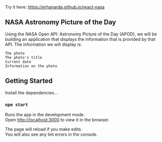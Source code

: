 Try it here: https://erhanarda.github.io/react-nasa

## NASA Astronomy Picture of the Day

Using the NASA Open API: Astronomy Picture of the Day (APOD), we will be building an application that displays the information that is provided by that API. The information we will display is:
    
    The photo
    The photo's title
    Current date
    Information on the photo
    
## Getting Started

Install the dependencies...
### `npm start`

Runs the app in the development mode.<br />
Open [http://localhost:3000](http://localhost:3000) to view it in the browser.

The page will reload if you make edits.<br />
You will also see any lint errors in the console.
